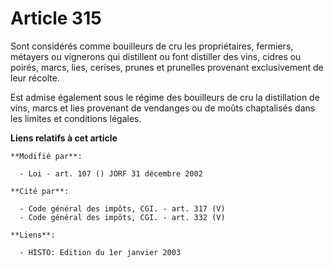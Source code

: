 # Article 315

Sont considérés comme bouilleurs de cru les propriétaires, fermiers, métayers ou vignerons qui distillent ou font distiller
des vins, cidres ou poirés, marcs, lies, cerises, prunes et prunelles provenant exclusivement de leur récolte.

Est admise également sous le régime des bouilleurs de cru la distillation de vins, marcs et lies provenant de vendanges ou de
moûts chaptalisés dans les limites et conditions légales.

**Liens relatifs à cet article**

	**Modifié par**:

	  - Loi - art. 107 () JORF 31 décembre 2002

	**Cité par**:

	  - Code général des impôts, CGI. - art. 317 (V)
	  - Code général des impôts, CGI. - art. 332 (V)

	**Liens**:

	  - HISTO: Edition du 1er janvier 2003
